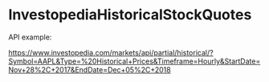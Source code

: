 # InvestopediaHistoricalStockQuotes

API example:

https://www.investopedia.com/markets/api/partial/historical/?Symbol=AAPL&Type=%20Historical+Prices&Timeframe=Hourly&StartDate=Nov+28%2C+2017&EndDate=Dec+05%2C+2018
